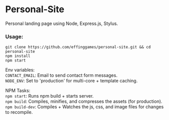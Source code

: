 Personal-Site
=================

Personal landing page using Node, Express.js, Stylus.

### Usage:

```
git clone https://github.com/effinggames/personal-site.git && cd personal-site
npm install
npm start
```
Env variables:  
`CONTACT_EMAIL`: Email to send contact form messages.   
`NODE_ENV`: Set to 'production' for multi-core + template caching.


NPM Tasks:   
`npm start`: Runs npm build + starts server.  
`npm build`: Compiles, minifies, and compresses the assets (for production).  
`npm build-dev`: Compiles + Watches the js, css, and image files for changes to recompile.
